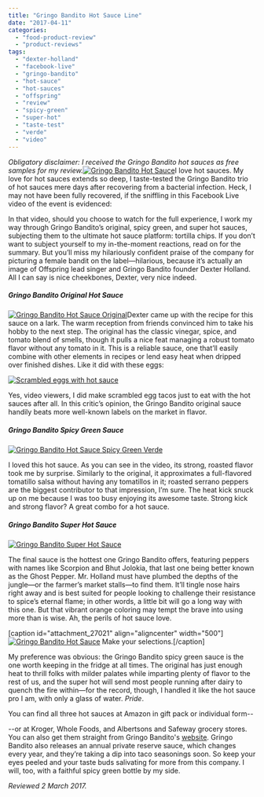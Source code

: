 ```yaml
---
title: "Gringo Bandito Hot Sauce Line"
date: "2017-04-11"
categories: 
  - "food-product-review"
  - "product-reviews"
tags: 
  - "dexter-holland"
  - "facebook-live"
  - "gringo-bandito"
  - "hot-sauce"
  - "hot-sauces"
  - "offspring"
  - "review"
  - "spicy-green"
  - "super-hot"
  - "taste-test"
  - "verde"
  - "video"
---
```


_Obligatory disclaimer: I received the Gringo Bandito hot sauces as free samples for my review._[![Gringo Bandito Hot Sauce](http://s3.amazonaws.com/thegourmez-wpmedia/2017/04/Gringo-Bandito-02-408x500.jpg)](http://s3.amazonaws.com/thegourmez-wpmedia/2017/04/Gringo-Bandito-02.jpg)I love hot sauces. My love for hot sauces extends so deep, I taste-tested the Gringo Bandito trio of hot sauces mere days after recovering from a bacterial infection. Heck, I may not have been fully recovered, if the sniffling in this Facebook Live video of the event is evidenced:

In that video, should you choose to watch for the full experience, I work my way through Gringo Bandito’s original, spicy green, and super hot sauces, subjecting them to the ultimate hot sauce platform: tortilla chips. If you don’t want to subject yourself to my in-the-moment reactions, read on for the summary. But you’ll miss my hilariously confident praise of the company for picturing a female bandit on the label—hilarious, because it’s actually an image of Offspring lead singer and Gringo Bandito founder Dexter Holland. All I can say is nice cheekbones, Dexter, very nice indeed.

##### Gringo Bandito Original Hot Sauce

[![Gringo Bandito Hot Sauce Original](http://s3.amazonaws.com/thegourmez-wpmedia/2017/04/Gringo-Bandito-05-318x500.jpg)](http://s3.amazonaws.com/thegourmez-wpmedia/2017/04/Gringo-Bandito-05.jpg)Dexter came up with the recipe for this sauce on a lark. The warm reception from friends convinced him to take his hobby to the next step. The original has the classic vinegar, spice, and tomato blend of smells, though it pulls a nice feat managing a robust tomato flavor without any tomato in it. This is a reliable sauce, one that’ll easily combine with other elements in recipes or lend easy heat when dripped over finished dishes. Like it did with these eggs:

[![Scrambled eggs with hot sauce](http://s3.amazonaws.com/thegourmez-wpmedia/2017/04/Gringo-Bandito-08-500x343.jpg)](http://s3.amazonaws.com/thegourmez-wpmedia/2017/04/Gringo-Bandito-08.jpg)

Yes, video viewers, I did make scrambled egg tacos just to eat with the hot sauces after all. In this critic’s opinion, the Gringo Bandito original sauce handily beats more well-known labels on the market in flavor.

##### Gringo Bandito Spicy Green Sauce

[![Gringo Bandito Hot Sauce Spicy Green Verde](http://s3.amazonaws.com/thegourmez-wpmedia/2017/04/Gringo-Bandito-04-326x500.jpg)](http://s3.amazonaws.com/thegourmez-wpmedia/2017/04/Gringo-Bandito-04.jpg)

I loved this hot sauce. As you can see in the video, its strong, roasted flavor took me by surprise. Similarly to the original, it approximates a full-flavored tomatillo salsa without having any tomatillos in it; roasted serrano peppers are the biggest contributor to that impression, I’m sure. The heat kick snuck up on me because I was too busy enjoying its awesome taste. Strong kick and strong flavor? A great combo for a hot sauce.

##### Gringo Bandito Super Hot Sauce

[![Gringo Bandito Super Hot Sauce](http://s3.amazonaws.com/thegourmez-wpmedia/2017/04/Gringo-Bandito-03-369x500.jpg)](http://s3.amazonaws.com/thegourmez-wpmedia/2017/04/Gringo-Bandito-03.jpg)

The final sauce is the hottest one Gringo Bandito offers, featuring peppers with names like Scorpion and Bhut Jolokia, that last one being better known as the Ghost Pepper. Mr. Holland must have plumbed the depths of the jungle—or the farmer’s market stalls—to find them. It’ll tingle nose hairs right away and is best suited for people looking to challenge their resistance to spice’s eternal flame; in other words, a little bit will go a long way with this one. But that vibrant orange coloring may tempt the brave into using more than is wise. Ah, the perils of hot sauce love.

\[caption id="attachment\_27021" align="aligncenter" width="500"\][![Gringo Bandito Hot Sauce](http://s3.amazonaws.com/thegourmez-wpmedia/2017/04/Gringo-Bandito-06-500x320.jpg)](http://s3.amazonaws.com/thegourmez-wpmedia/2017/04/Gringo-Bandito-06.jpg) Make your selections.\[/caption\]

My preference was obvious: the Gringo Bandito spicy green sauce is the one worth keeping in the fridge at all times. The original has just enough heat to thrill folks with milder palates while imparting plenty of flavor to the rest of us, and the super hot will send most people running after dairy to quench the fire within—for the record, though, I handled it like the hot sauce pro I am, with only a glass of water. _Pride_.

You can find all three hot sauces at Amazon in gift pack or individual form--

\--or at Kroger, Whole Foods, and Albertsons and Safeway grocery stores. You can also get them straight from Gringo Bandito's [website](http://gringobandito.com/index.php#News). Gringo Bandito also releases an annual private reserve sauce, which changes every year, and they’re taking a dip into taco seasonings soon. So keep your eyes peeled and your taste buds salivating for more from this company. I will, too, with a faithful spicy green bottle by my side.

_Reviewed 2 March 2017._
